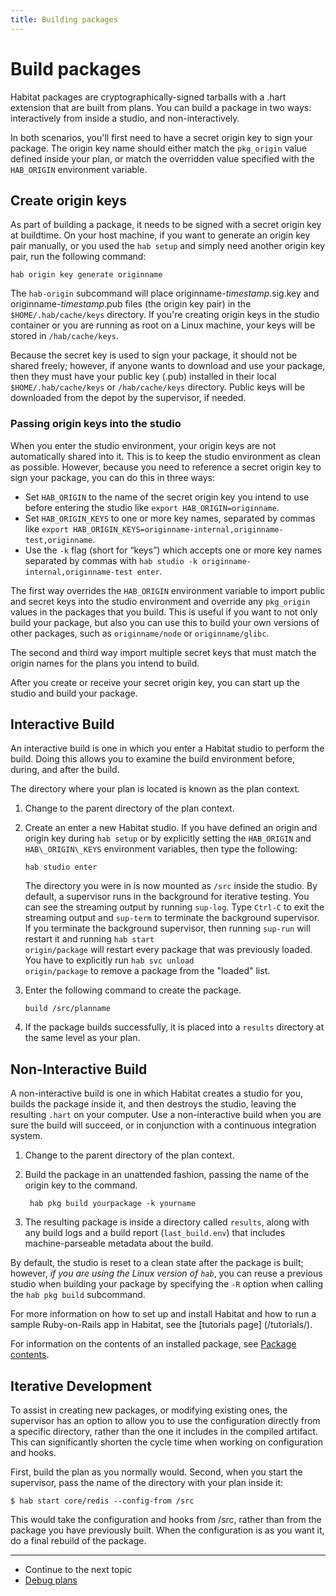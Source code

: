 ```yaml
---
title: Building packages
---
```


# Build packages

Habitat packages are cryptographically-signed tarballs with a .hart extension that are built from plans. You can build a package in two ways: interactively from inside a studio, and non-interactively.

In both scenarios, you'll first need to have a secret origin key to sign your package. The origin key name should either match the `pkg_origin` value defined inside your plan, or match the overridden value specified with the `HAB_ORIGIN` environment variable.

## Create origin keys
As part of building a package, it needs to be signed with a secret origin key at buildtime. On your host machine, if you want to generate an origin key pair manually, or you used the `hab setup` and simply need another origin key pair, run the following command:

    hab origin key generate originname

The `hab-origin` subcommand will place originname-_timestamp_.sig.key and originname-_timestamp_.pub files (the origin key pair) in the `$HOME/.hab/cache/keys` directory. If you're creating origin keys in the studio container or you are running as root on a Linux machine, your keys will be stored in `/hab/cache/keys`.

Because the secret key is used to sign your package, it should not be shared freely; however, if anyone wants to download and use your package, then they must have your public key (.pub) installed in their local `$HOME/.hab/cache/keys` or `/hab/cache/keys` directory. Public keys will be downloaded from the depot by the supervisor, if needed.

### Passing origin keys into the studio
When you enter the studio environment, your origin keys are not automatically shared into it. This is to keep the studio environment as clean as possible. However, because you need to reference a secret origin key to sign your package, you can do this in three ways:

* Set `HAB_ORIGIN` to the name of the secret origin key you intend to use before entering the studio like `export HAB_ORIGIN=originname`.
* Set `HAB_ORIGIN_KEYS` to one or more key names, separated by commas like `export HAB_ORIGIN_KEYS=originname-internal,originname-test,originname`.
* Use the `-k` flag (short for “keys”) which accepts one or more key names separated by commas with `hab studio -k originname-internal,originname-test enter`.

The first way overrides the `HAB_ORIGIN` environment variable to import public and secret keys into the studio environment and override any `pkg_origin` values in the packages that you build. This is useful if you want to not only build your package, but also you can use this to build your own versions of other packages, such as `originname/node` or `originname/glibc`.

The second and third way import multiple secret keys that must match the origin names for the plans you intend to build.

After you create or receive your secret origin key, you can start up the studio and build your package.

## Interactive Build

An interactive build is one in which you enter a Habitat studio to perform the build. Doing this allows you to examine the build environment before, during, and after the build.

The directory where your plan is located is known as the plan context.

1. Change to the parent directory of the plan context.
2. Create an enter a new Habitat studio. If you have defined an origin and origin key during `hab setup` or by explicitly setting the `HAB_ORIGIN` and `HAB\_ORIGIN\_KEYS` environment variables, then type the following:

    ```
    hab studio enter
    ```

    The directory you were in is now mounted as `/src` inside the studio. By default, a supervisor runs in the background for iterative testing. You can see the streaming output by running <code>sup-log</code>. Type <code>Ctrl-C</code> to exit the streaming output and <code>sup-term</code> to terminate the background supervisor. If you terminate the background supervisor, then running <code>sup-run</code> will restart it and running <code>hab start origin/package</code> will restart every package that was previously loaded. You have to explicitly run <code>hab svc unload origin/package</code> to remove a package from the "loaded" list.

3. Enter the following command to create the package.

    ```
    build /src/planname
    ```

4. If the package builds successfully, it is placed into a `results` directory at the same level as your plan.

## Non-Interactive Build

A non-interactive build is one in which Habitat creates a studio for you, builds the package inside it, and then destroys the studio, leaving the resulting `.hart` on your computer. Use a non-interactive build when you are sure the build will succeed, or in conjunction with a continuous integration system.

1. Change to the parent directory of the plan context.
2. Build the package in an unattended fashion, passing the name of the origin key to the command.

        hab pkg build yourpackage -k yourname

3. The resulting package is inside a directory called `results`, along with any build logs and a build report (`last_build.env`) that includes machine-parseable metadata about the build.

By default, the studio is reset to a clean state after the package is built; however, *if you are using the Linux version of `hab`*, you can reuse a previous studio when building your package by specifying the `-R` option when calling the `hab pkg build` subcommand.

For more information on how to set up and install Habitat and how to run a sample Ruby-on-Rails app in Habitat, see the [tutorials page] (/tutorials/).

For information on the contents of an installed package, see [Package contents](/docs/reference/package-contents).

## Iterative Development
To assist in creating new packages, or modifying existing ones, the supervisor
has an option to allow you to use the configuration directly from a specific
directory, rather than the one it includes in the compiled artifact. This can
significantly shorten the cycle time when working on configuration and hooks.

First, build the plan as you normally would. Second, when you start the
supervisor, pass the name of the directory with your plan inside it:

```
$ hab start core/redis --config-from /src
```

This would take the configuration and hooks from /src, rather than from the
package you have previously built. When the configuration is as you want it,
do a final rebuild of the package.

<hr>
<ul class="main-content--link-nav">
  <li>Continue to the next topic</li>
  <li><a href="/docs/create-packages-debugging">Debug plans</a></li>
</ul>
